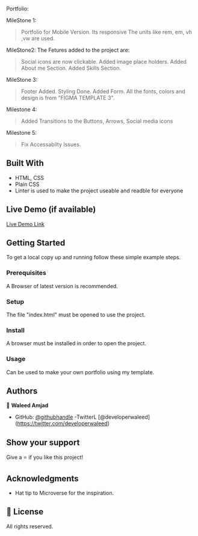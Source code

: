 Portfolio: 

MileStone 1:
>Portfolio for Mobile Version.
>Its responsive
>The units like rem, em, vh ,vw are used.


MileStone2: 
The Fetures added to the project are:
> Social icons are now clickable.
> Added image place holders.
> Added About me Section.
> Added Skills Section.

MileStone 3:
> Footer Added.
> Styling Done.
> Added Form.
> All the fonts, colors and design is from "FIGMA TEMPLATE 3".

Milestone 4:
>Added Transitions to the Buttons, Arrows, Social media icons

Milestone 5:
>Fix Accessabilty Issues.

## Built With

- HTML, CSS
- Plain CSS
- Linter is used to make the project useable and readble for everyone

## Live Demo (if available)

[Live Demo Link](https://caasperr.github.io/Portfolio/)



## Getting Started

To get a local copy up and running follow these simple example steps.

### Prerequisites
A Browser of latest version is recommended.

### Setup
The file "index.html" must be opened to use the project.

### Install
A browser must be installed in order to open the project.

### Usage
Can be used to make your own portfolio using my template.

## Authors

👤 **Waleed Amjad**

- GitHub: [@githubhandle](https://github.com/caasperr)
-TwitterL [@developerwaleed] (https://twitter.com/developerwaleed)

## Show your support

Give a ⭐️ if you like this project!

## Acknowledgments

- Hat tip to Microverse for the inspiration.


## 📝 License

All rights reserved.
